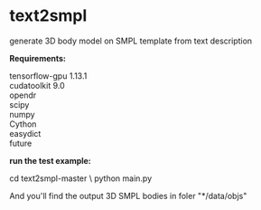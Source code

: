 # text2smpl

generate 3D body model on SMPL template from text description

**Requirements:**

tensorflow-gpu 1.13.1 \
cudatoolkit 9.0 \
opendr \
scipy \
numpy \
Cython \
easydict \
future 

**run the test example:**

cd text2smpl-master \ 
python main.py 

And you'll find the output 3D SMPL bodies in foler "*/data/objs"
